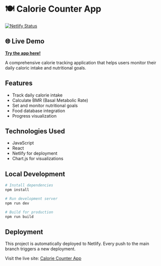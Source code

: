 # 🍽️ Calorie Counter App

[![Netlify Status](https://api.netlify.com/api/v1/badges/0e75ebdb-ff07-4988-8192-5b4d08196dd5/deploy-status)](https://app.netlify.com/sites/mrprince-calorie-calculator-app/deploys)

## 🌐 Live Demo
**[Try the app here!](https://mrprince-calorie-calculator-app.netlify.app)**

A comprehensive calorie tracking application that helps users monitor their daily caloric intake and nutritional goals.

## Features
- Track daily calorie intake
- Calculate BMR (Basal Metabolic Rate)
- Set and monitor nutritional goals
- Food database integration
- Progress visualization

## Technologies Used
- JavaScript
- React
- Netlify for deployment
- Chart.js for visualizations

## Local Development
```bash
# Install dependencies
npm install

# Run development server
npm run dev

# Build for production
npm run build
```

## Deployment
This project is automatically deployed to Netlify. Every push to the main branch triggers a new deployment.

Visit the live site: [Calorie Counter App](https://mrprince-calorie-calculator-app.netlify.app)
